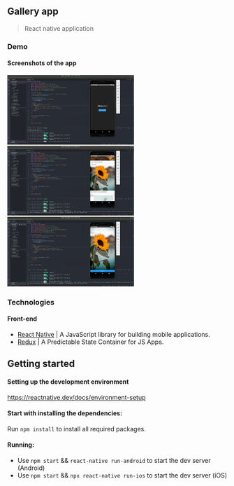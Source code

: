 ## Gallery app

> React native application


### Demo

#### Screenshots of the app

<div>
 <p>
<img src="demo-images/image-1.png" width="290px">
<img src="demo-images/image-2.png" width="290px">
<img src="demo-images/image-3.png" width="290px">
  </p>
</div>


### Technologies

#### Front-end

- [React Native](https://reactnative.dev/) | A JavaScript library for building mobile applications.
- [Redux](https://redux.js.org/) | A Predictable State Container for JS Apps.

## Getting started

#### Setting up the development environment

https://reactnative.dev/docs/environment-setup

#### Start with installing the dependencies:

  Run `npm install` to install all required packages.

#### Running:

  - Use `npm start` &&  `react-native run-android` to start the dev server (Android)
  - Use `npm start` &&  `npx react-native run-ios` to start the dev server (iOS)
  
 
